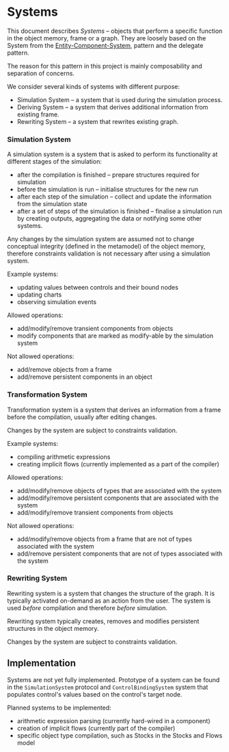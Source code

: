 # Systems

This document describes _Systems_ – objects that perform a specific function
in the object memory, frame or a graph. They are loosely based on the 
System from the [Entity-Component-System](https://en.wikipedia.org/wiki/Entity_component_system),
pattern and the delegate pattern.

The reason for this pattern in this project is mainly composability and
separation of concerns.

We consider several kinds of systems with different purpose:

- Simulation System – a system that is used during the simulation process.
- Deriving System – a system that derives additional information from existing
  frame.
- Rewriting System – a system that rewrites existing graph.

### Simulation System

A simulation system is a system that is asked to perform its functionality at
different stages of the simulation:

- after the compilation is finished – prepare structures required for simulation
- before the simulation is run – initialise structures for the new run
- after each step of the simulation – collect and update the information from
  the simulation state
- after a set of steps of the simulation is finished – finalise a simulation run
  by creating outputs, aggregating the data or notifying some other systems.

Any changes by the simulation system are assumed not to change conceptual
integrity (defined in the metamodel) of the object memory, therefore constraints
validation is not necessary after using a simulation system.

Example systems:

- updating values between controls and their bound nodes
- updating charts
- observing simulation events

Allowed operations:

- add/modify/remove transient components from objects
- modify components that are marked as modify-able by the simulation system

Not allowed operations:

- add/remove objects from a frame
- add/remove persistent components in an object

### Transformation System

Transformation system is a system that derives an information from a frame before the
compilation, usually after editing changes. 

Changes by the system are subject to constraints validation.

Example systems:

- compiling arithmetic expressions
- creating implicit flows (currently implemented as a part of the compiler)

Allowed operations:

- add/modify/remove objects of types that are associated with the system
- add/modify/remove persistent components that are associated with the system
- add/modify/remove transient components from objects

Not allowed operations:

- add/modify/remove objects from a frame that are not of types associated with
  the system
- add/remove persistent components that are not of types associated with the
  system


### Rewriting System

Rewriting system is a system that changes the structure of the graph. It is
typically activated on-demand as an action from the user. The system is used
_before_ compilation and therefore _before_ simulation.

Rewriting system typically creates, removes and modifies persistent structures
in the object memory.

Changes by the system are subject to constraints validation.


## Implementation

Systems are not yet fully implemented. Prototype of a system can be found in
the `SimulationSystem` protocol and `ControlBindingSystem` system that
populates control's values based on the control's target node.

Planned systems to be implemented:

- arithmetic expression parsing (currently hard-wired in a component)
- creation of implicit flows (currently part of the compiler)
- specific object type compilation, such as Stocks in the Stocks and Flows model

